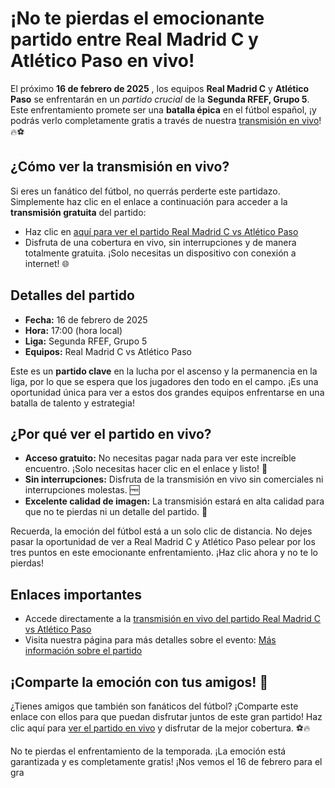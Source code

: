 # ¡No te pierdas el emocionante partido entre Real Madrid C y Atlético Paso en vivo!

El próximo **16 de febrero de 2025** , los equipos **Real Madrid C** y **Atlético Paso** se enfrentarán en un _partido crucial_ de la **Segunda RFEF, Grupo 5**. Este enfrentamiento promete ser una **batalla épica** en el fútbol español, ¡y podrás verlo completamente gratis a través de nuestra [transmisión en vivo](https://tinyurl.com/livestreamfreeo?st=Real+Madrid+C+vs+Atl%C3%A9tico+Paso&si=gh)! 🔥⚽

## ¿Cómo ver la transmisión en vivo?

Si eres un fanático del fútbol, no querrás perderte este partidazo. Simplemente haz clic en el enlace a continuación para acceder a la **transmisión gratuita** del partido:

- Haz clic en [aquí para ver el partido Real Madrid C vs Atlético Paso](https://tinyurl.com/livestreamfreeo?st=Real+Madrid+C+vs+Atl%C3%A9tico+Paso&si=gh)
- Disfruta de una cobertura en vivo, sin interrupciones y de manera totalmente gratuita. ¡Solo necesitas un dispositivo con conexión a internet! 🌐

## Detalles del partido

- **Fecha:** 16 de febrero de 2025
- **Hora:** 17:00 (hora local)
- **Liga:** Segunda RFEF, Grupo 5
- **Equipos:** Real Madrid C vs Atlético Paso

Este es un **partido clave** en la lucha por el ascenso y la permanencia en la liga, por lo que se espera que los jugadores den todo en el campo. ¡Es una oportunidad única para ver a estos dos grandes equipos enfrentarse en una batalla de talento y estrategia!

## ¿Por qué ver el partido en vivo?

- **Acceso gratuito:** No necesitas pagar nada para ver este increíble encuentro. ¡Solo necesitas hacer clic en el enlace y listo! 🎉
- **Sin interrupciones:** Disfruta de la transmisión en vivo sin comerciales ni interrupciones molestas. 🆓
- **Excelente calidad de imagen:** La transmisión estará en alta calidad para que no te pierdas ni un detalle del partido. 🎥

Recuerda, la emoción del fútbol está a un solo clic de distancia. No dejes pasar la oportunidad de ver a Real Madrid C y Atlético Paso pelear por los tres puntos en este emocionante enfrentamiento. ¡Haz clic ahora y no te lo pierdas!

## Enlaces importantes

- Accede directamente a la [transmisión en vivo del partido Real Madrid C vs Atlético Paso](https://tinyurl.com/livestreamfreeo?st=Real+Madrid+C+vs+Atl%C3%A9tico+Paso&si=gh)
- Visita nuestra página para más detalles sobre el evento: [Más información sobre el partido](https://tinyurl.com/livestreamfreeo?st=Real+Madrid+C+vs+Atl%C3%A9tico+Paso&si=gh)

## ¡Comparte la emoción con tus amigos! 🎉

¿Tienes amigos que también son fanáticos del fútbol? ¡Comparte este enlace con ellos para que puedan disfrutar juntos de este gran partido! Haz clic aquí para [ver el partido en vivo](https://tinyurl.com/livestreamfreeo?st=Real+Madrid+C+vs+Atl%C3%A9tico+Paso&si=gh) y disfrutar de la mejor cobertura. ⚽🔥

No te pierdas el enfrentamiento de la temporada. ¡La emoción está garantizada y es completamente gratis! ¡Nos vemos el 16 de febrero para el gra
